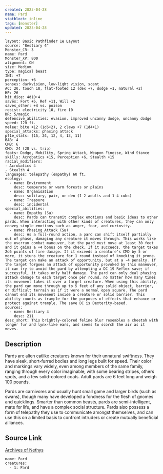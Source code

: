 ```yaml
---
created: 2023-04-28
name: Pard
statblock: inline
tags: [monster]
updated: 2023-04-28
---
```

```statblock
layout: Basic Pathfinder 1e Layout
source: "Bestiary 4"
Monster_CR: 3
name: Pard
Monster_XP: 800
alignment: CN
size: Medium
type: magical beast
INI: +7
perception: +6
senses: darkvision, low-light vision, scent
AC: 20, touch 18, flat-footed 12 (dex +7, dodge +1, natural +2)
HP: 26
hit_dice: 4d10+4
saves: Fort +5, Ref +11, Will +2
saves_other: +4 vs. poison
resist: electricity 10, fire 10
DR: 5/magic
defensive_abilities: evasion, improved uncanny dodge, uncanny dodge
speed: 120 ft.
melee: bite +12 (1d6+2), 2 claws +7 (1d4+1)
special_attacks: phasing attack
pf1e_stats: [15, 24, 12, 4, 13, 11]
BAB: 4
CMB: 6
CMD: 24 (28 vs. trip)
feats: Dodge, Mobility, Spring Attack, Weapon Finesse, Wind Stance
skills: Acrobatics +15, Perception +6, Stealth +15
racial_modifiers:
- Acrobatics 4
- Stealth 4
languages: telepathy (empathy) 60 ft.
ecology:
  - name: Environment
    desc: temperate or warm forests or plains
  - name: Organisation
    desc: solitary, pair, or den (1-2 adults and 1-4 cubs)
  - name: Treasure
    desc: incidental
special_abilities:
  - name: Empathy (Su)
    desc: Pards can transmit complex emotions and basic ideas to other pards. When interacting with other kinds of creatures, they can only convey simple emotions such as anger, fear, and curiosity.
  - name: Phasing Attack (Su)
    desc: As a full-round action, a pard can shift itself partially out of phase, damaging any creature it moves through. This works like the overrun combat maneuver, but the pard must move at least 30 feet and it gains a +4 bonus on the check. If it succeeds, the target takes 2d6 points of fire damage. If it exceeds a creature’s CMD by 5 or more, it stuns the creature for 1 round instead of knocking it prone. The target can make an attack of opportunity, but at a -4 penalty. If the target forgoes an attack of opportunity provoked by this maneuver, it can try to avoid the pard by attempting a DC 19 Reflex save; if successful, it takes only half damage. The pard can only deal phasing attack damage to each target once per round, no matter how many times its movement takes it over a target creature. When using this ability, the pard can move through up to 5 feet of any solid object, barrier, or difficult terrain as if it were a normal open square. The pard cannot end its movement inside a creature or solid barrier. This ability counts as trample for the purposes of effects that enhance or protect against trample. The save DC is Dexterity-based.
sources:
  - name: Bestiary 4
    desc: 211
desc_short: This brightly-colored feline blur resembles a cheetah with longer fur and lynx-like ears, and seems to scorch the air as it moves.
```
## Description
Pards are alien catlike creatures known for their unnatural swiftness. They have sleek, short-furred bodies and long legs built for speed. Their color and markings vary widely, even among members of the same family, ranging through every color imaginable, with some bearing stripes, others spots, and a few solid-colored coats. Adult pards are 6 feet long and weigh 100 pounds.

Pards are carnivores and usually hunt small game and larger birds (such as swans), though many have developed a fondness for the flesh of gnomes and quicklings. Smarter than common beasts, pards are semi-intelligent, mate for life, and have a complex social structure. Pards also possess a form of telepathy they use to communicate amongst themselves, and can use this on a limited basis to confront intruders or create mutually beneficial alliances.
## Source Link
[Archives of Nethys](https://aonprd.com/MonsterDisplay.aspx?ItemName=Pard)
```encounter-table
name: Pard
creatures:
  - 1: Pard
```
